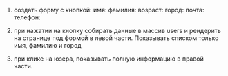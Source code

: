 1. создать форму с кнопкой:
    имя:
    фамилия:
    возраст:
    город:
    почта:
    телефон:

2. при нажатии на кнопку собирать данные в массив users и рендерить на странице под формой в левой части.
Показывать списком только имя, фамилию и город
3. при клике на юзера, показывать полную информацию в правой части.